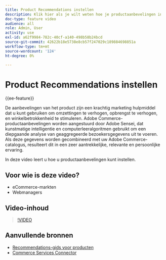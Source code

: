 ```yaml
---
title: Product Recommendations instellen
description: Klik hier als je wilt weten hoe je productaanbevelingen in je Adobe Commerce-winkel kunt gebruiken.
doc-type: feature video
audience: all
role: Admin, User
activity: use
exl-id: a62f9984-782c-40cf-a140-498b58b24bcd
source-git-commit: 42622b18e5738e8cb57f247029c189884698851a
workflow-type: tm+mt
source-wordcount: '124'
ht-degree: 0%

---
```


# Product Recommendations instellen

{{ee-feature}}

De aanbevelingen van het product zijn een krachtig marketing hulpmiddel dat u kunt gebruiken om omzettingen te verhogen, opbrengst te verhogen, en winkelbetrokkenheid te stimuleren. Adobe Commerce-productaanbevelingen worden aangestuurd door Adobe Sensei, dat kunstmatige intelligentie en computerleeralgoritmen gebruikt om een diepgaande analyse van geaggregeerde bezoekersgegevens uit te voeren. Als deze gegevens worden gecombineerd met uw Adobe Commerce-catalogus, resulteert dit in een zeer aantrekkelijke, relevante en persoonlijke ervaring.

In deze video leert u hoe u productaanbevelingen kunt instellen.

## Voor wie is deze video?

- eCommerce-markten
- Webmanagers

## Video-inhoud

>[!VIDEO](https://video.tv.adobe.com/v/343991?quality=12&learn=on)

## Aanvullende bronnen

- [Recommendations-gids voor producten](https://experienceleague.adobe.com/docs/commerce-merchant-services/product-recommendations/overview.html)
- [Commerce Services Connector](https://experienceleague.adobe.com/docs/commerce-merchant-services/user-guides/integration-services/saas.html)
